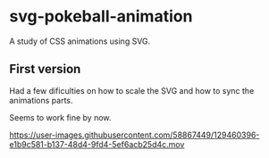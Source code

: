# svg-pokeball-animation

A study of CSS animations using SVG.

## First version
Had a few dificulties on how to scale the SVG and how to sync the animations parts.

Seems to work fine by now.

https://user-images.githubusercontent.com/58867449/129460396-e1b9c581-b137-48d4-9fd4-5ef6acb25d4c.mov


